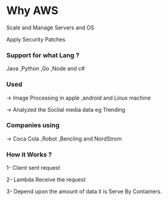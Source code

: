 # Why AWS

Scale and Manage Servers and OS

Apply Security Patches
### Support for what Lang ?
Java ,Python ,Go ,Node and c#

### Used

 -> Image Processing in apple ,android and Linux machine 
 
 -> Analyzed the Soclial media data eg Trending 
 
### Companies using 

 -> Coca Cola ,Robot ,Bencling and NordStrom
 ### How it Works ?
 
 1- Client sent request
 
 2- Lambda Receive the request
 
 3- Depend upon the amount of data it is Serve By Containers.
